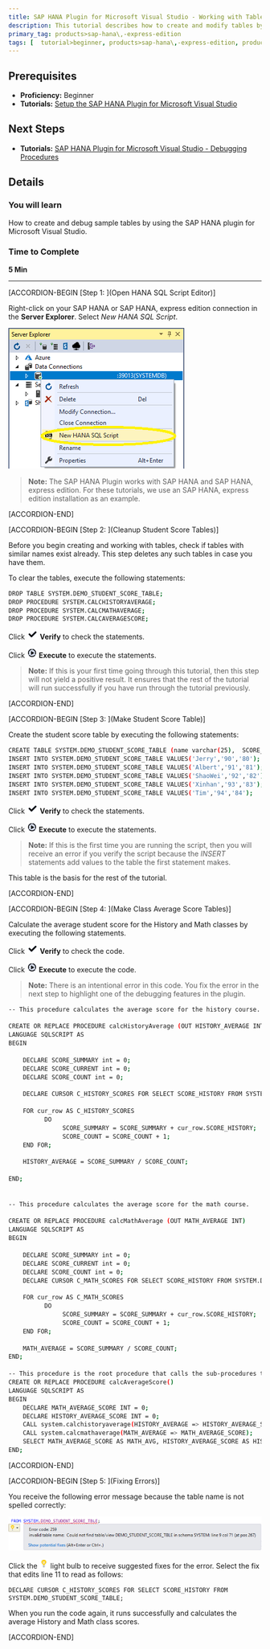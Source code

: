 ```yaml
---
title: SAP HANA Plugin for Microsoft Visual Studio - Working with Tables
description: This tutorial describes how to create and modify tables by using the SAP HANA plugin for Microsoft Visual Studio.
primary_tag: products>sap-hana\,-express-edition
tags: [  tutorial>beginner, products>sap-hana\,-express-edition, products>sap-hana-studio ]
---
```


## Prerequisites  
 - **Proficiency:** Beginner
 - **Tutorials:** [Setup the SAP HANA Plugin for Microsoft Visual Studio](https://developers.sap.com/tutorials/hxe-ua-visual-studio.html)

## Next Steps
 - **Tutorials:** [SAP HANA Plugin for Microsoft Visual Studio - Debugging Procedures](https://developers.sap.com/tutorials/hxe-ua-visual-studio-debugging.html)

## Details
### You will learn  
How to create and debug sample tables by using the SAP HANA plugin for Microsoft Visual Studio.

### Time to Complete
**5 Min**

---

[ACCORDION-BEGIN [Step 1: ](Open HANA SQL Script Editor)]

Right-click on your SAP HANA or SAP HANA, express edition connection in the **Server Explorer**. Select *New HANA SQL Script*.

![New HANA SQL Script](new_HANA_script.png)

> **Note:**
> The SAP HANA Plugin works with SAP HANA and SAP HANA, express edition. For these tutorials, we use an SAP HANA, express edition installation as an example.

[ACCORDION-END]

[ACCORDION-BEGIN [Step 2: ](Cleanup Student Score Tables)]

Before you begin creating and working with tables, check if tables with similar names exist already. This step deletes any such tables in case you have them.

To clear the tables, execute the following statements:

```bash
DROP TABLE SYSTEM.DEMO_STUDENT_SCORE_TABLE;
DROP PROCEDURE SYSTEM.CALCHISTORYAVERAGE;
DROP PROCEDURE SYSTEM.CALCMATHAVERAGE;
DROP PROCEDURE SYSTEM.CALCAVERAGESCORE;
```

Click ![Checkmark Visual](verify_button.png) **Verify** to check the statements.

Click ![Play Button](execute_button.png) **Execute** to execute the statements.

> **Note:**
> If this is your first time going through this tutorial, then this step will not yield a positive result. It ensures that the rest of the tutorial will run successfully if you have run through the tutorial previously.

[ACCORDION-END]

[ACCORDION-BEGIN [Step 3: ](Make Student Score Table)]

Create the student score table by executing the following statements:

```bash
CREATE TABLE SYSTEM.DEMO_STUDENT_SCORE_TABLE (name varchar(25),  SCORE_MATH int, SCORE_HISTORY int, PRIMARY KEY(name));
INSERT INTO SYSTEM.DEMO_STUDENT_SCORE_TABLE VALUES('Jerry','90','80');
INSERT INTO SYSTEM.DEMO_STUDENT_SCORE_TABLE VALUES('Albert','91','81');
INSERT INTO SYSTEM.DEMO_STUDENT_SCORE_TABLE VALUES('ShaoWei','92','82');
INSERT INTO SYSTEM.DEMO_STUDENT_SCORE_TABLE VALUES('Xinhan','93','83');
INSERT INTO SYSTEM.DEMO_STUDENT_SCORE_TABLE VALUES('Tim','94','84');
```
Click ![Checkmark Visual](verify_button.png) **Verify** to check the statements.

Click ![Play Button](execute_button.png) **Execute** to execute the statements.

> **Note:**
> If this is the first time you are running the script, then you will receive an error if you verify the script because the _INSERT_ statements add values to the table the first statement makes.

This table is the basis for the rest of the tutorial.

[ACCORDION-END]


[ACCORDION-BEGIN [Step 4: ](Make Class Average Score Tables)]

Calculate the average student score for the History and Math classes by executing the following statements.

Click ![Checkmark Visual](verify_button.png) **Verify** to check the code.

Click ![Play Button](execute_button.png) **Execute** to execute the code.

> **Note:**
> There is an intentional error in this code. You fix the error in the next step to highlight one of the debugging features in the plugin.

```bash
-- This procedure calculates the average score for the history course.

CREATE OR REPLACE PROCEDURE calcHistoryAverage (OUT HISTORY_AVERAGE INT)
LANGUAGE SQLSCRIPT AS
BEGIN

	DECLARE SCORE_SUMMARY int = 0;
	DECLARE SCORE_CURRENT int = 0;
	DECLARE SCORE_COUNT int = 0;

	DECLARE CURSOR C_HISTORY_SCORES FOR SELECT SCORE_HISTORY FROM SYSTEM.DEMO_STUDENT_SCORE_TBLE;

	FOR cur_row AS C_HISTORY_SCORES
		  DO
			   SCORE_SUMMARY = SCORE_SUMMARY + cur_row.SCORE_HISTORY;
			   SCORE_COUNT = SCORE_COUNT + 1;
	END	FOR;

	HISTORY_AVERAGE = SCORE_SUMMARY / SCORE_COUNT;

END;


-- This procedure calculates the average score for the math course.

CREATE OR REPLACE PROCEDURE calcMathAverage (OUT MATH_AVERAGE INT)
LANGUAGE SQLSCRIPT AS
BEGIN

	DECLARE SCORE_SUMMARY int = 0;
	DECLARE SCORE_CURRENT int = 0;
	DECLARE SCORE_COUNT int = 0;
	DECLARE CURSOR C_MATH_SCORES FOR SELECT SCORE_HISTORY FROM SYSTEM.DEMO_STUDENT_SCORE_TABLE;

	FOR cur_row AS C_MATH_SCORES
		  DO
			   SCORE_SUMMARY = SCORE_SUMMARY + cur_row.SCORE_HISTORY;
			   SCORE_COUNT = SCORE_COUNT + 1;
	END FOR;

	MATH_AVERAGE = SCORE_SUMMARY / SCORE_COUNT;
END;

-- This procedure is the root procedure that calls the sub-procedures to calculate the average score between the classes.
CREATE OR REPLACE PROCEDURE calcAverageScore()
LANGUAGE SQLSCRIPT AS
BEGIN
	DECLARE MATH_AVERAGE_SCORE INT = 0;
	DECLARE HISTORY_AVERAGE_SCORE INT = 0;
	CALL system.calchistoryaverage(HISTORY_AVERAGE => HISTORY_AVERAGE_SCORE);
	CALL system.calcmathaverage(MATH_AVERAGE => MATH_AVERAGE_SCORE);
	SELECT MATH_AVERAGE_SCORE AS MATH_AVG, HISTORY_AVERAGE_SCORE AS HISTORY_AVG FROM SYS.DUMMY;
END;
```

[ACCORDION-END]

[ACCORDION-BEGIN [Step 5: ](Fixing Errors)]

You receive the following error message because the table name is not spelled correctly:

![Error Message](error_message.png)

Click the ![Light Bulb](lightbulb.png) light bulb to receive suggested fixes for the error. Select the fix that edits line 11 to read as follows:

```
DECLARE CURSOR C_HISTORY_SCORES FOR SELECT SCORE_HISTORY FROM SYSTEM.DEMO_STUDENT_SCORE_TABLE;
```

When you run the code again, it runs successfully and calculates the average History and Math class scores.

[ACCORDION-END]

